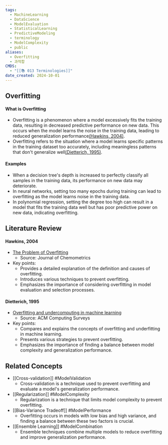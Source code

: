 ```yaml
---
tags:
  - MachineLearning
  - DataScience
  - ModelEvaluation
  - StatisticalLearning
  - PredictiveModeling
  - terminology
  - ModelComplexity
  - public
aliases:
  - Overfitting
  - 과적합
CMDS:
  - "[[📚 013 Terminologies]]"
date_created: 2024-10-01
---
```

## Overfitting
#### What is Overfitting
- Overfitting is a phenomenon where a model excessively fits the training data, resulting in decreased predictive performance on new data. This occurs when the model learns the noise in the training data, leading to reduced generalization performance[(Hawkins, 2004)](https://doi.org/10.1016/j.chemolab.2004.03.003).
- Overfitting refers to the situation where a model learns specific patterns in the training dataset too accurately, including meaningless patterns that don't generalize well[(Dietterich, 1995)](https://doi.org/10.1145/212094.212114).
#### Examples
- When a decision tree's depth is increased to perfectly classify all samples in the training data, its performance on new data may deteriorate.
- In neural networks, setting too many epochs during training can lead to overfitting as the model learns noise in the training data.
- In polynomial regression, setting the degree too high can result in a model that fits the training data well but has poor predictive power on new data, indicating overfitting.

## Literature Review
#### Hawkins, 2004
- [The Problem of Overfitting](https://doi.org/10.1016/j.chemolab.2004.03.003)
	- Source: Journal of Chemometrics
- Key points:
	- Provides a detailed explanation of the definition and causes of overfitting.
	- Introduces various techniques to prevent overfitting.
	- Emphasizes the importance of considering overfitting in model evaluation and selection processes.

#### Dietterich, 1995
- [Overfitting and undercomputing in machine learning](https://doi.org/10.1145/212094.212114)
	- Source: ACM Computing Surveys
- Key points:
	- Compares and explains the concepts of overfitting and underfitting in machine learning.
	- Presents various strategies to prevent overfitting.
	- Emphasizes the importance of finding a balance between model complexity and generalization performance.

## Related Concepts
- [[Cross-validation]] #ModelValidation
	- Cross-validation is a technique used to prevent overfitting and evaluate a model's generalization performance.
- [[Regularization]] #ModelComplexity
	- Regularization is a technique that limits model complexity to prevent overfitting.
- [[Bias-Variance Tradeoff]] #ModelPerformance
	- Overfitting occurs in models with low bias and high variance, and finding a balance between these two factors is crucial.
- [[Ensemble Learning]] #ModelCombination
	- Ensemble techniques combine multiple models to reduce overfitting and improve generalization performance.


